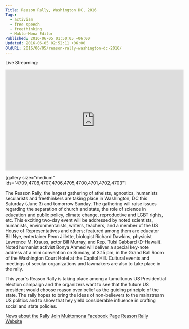 ```yaml
---
Title: Reason Rally, Washington DC, 2016
Tags:
  - activism
  - free speech
  - freethinking
  - Mukto-Mona Editor
Published: 2016-06-05 01:50:05 +06:00
Updated: 2016-06-05 02:52:11 +06:00
OldURL: 2016/06/05/reason-rally-washington-dc-2016/
---
```


Live Streaming:

<iframe width="560" height="315" src="https://www.youtube.com/embed/pFGUCQCvH9A" frameborder="0" allowfullscreen></iframe>

[gallery size="medium" ids="4709,4708,4707,4706,4705,4700,4701,4702,4703"]


The Reason Rally, the largest gathering of atheists, agnostics, humanists secularists and freethinkers are taking place in Washington, DC this Saturday (June 3) and tomorrow Sunday. The gathering will raise issues regarding the separation of church and state, the role of science in education and public policy, climate change, reproductive and LGBT rights, etc. This exciting two-day event will be addressed by noted scientists, humanists, environmentalists, writers, teachers, and a member of the US House of Representatives and others; featured among them are educator Bill Nye, entertainer Penn Jillette, biologist Richard Dawkins, physicist Lawrence M. Krauss, actor Bill Murray, and Rep. Tulsi Gabbard (D-Hawaii). Noted humanist activist Bonya Ahmed will deliver a special key-note address at a mini convention on Sunday, at 3:15 pm, in the Grand Ball Room of the Washington Court Hotel at the Capitol Hill. Cultural events and meetings of secular organizations and lawmakers are also to take place in the rally.

This year's Reason Rally is taking place among a tumultuous US Presidential election campaign and the organizers want to see that the future US president would choose reason over belief as the guiding principle of the state. The rally hopes to bring the ideas of non-believers to the mainstream US politics and to show that hey yield considerable influence in crafting social and state policies.

<a href="https://www.cnn.com/2016/06/02/politics/atheist-reason-rally/" target="_blank"> News about the Rally</a>
<a href="https://www.facebook.com/muktomonaofficial" target="_blank">Join Muktomona Facebook Page</a>
<a href="https://reasonrally.org/" target="_blank">Reason Rally Website</a>

